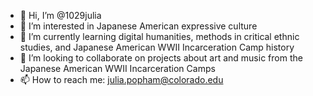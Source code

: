 - 👋 Hi, I’m @1029julia
- 👀 I’m interested in Japanese American expressive culture
- 🌱 I’m currently learning digital humanities, methods in critical ethnic studies, and Japanese American WWII Incarceration Camp history
- 💞️ I’m looking to collaborate on projects about art and music from the Japanese American WWII Incarceration Camps
- 📫 How to reach me: julia.popham@colorado.edu

<!---
1029julia/1029julia is a ✨ special ✨ repository because its `README.md` (this file) appears on your GitHub profile.
You can click the Preview link to take a look at your changes.
--->
